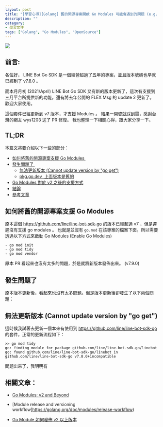 ```yaml
---
layout: post
title: "[學習心得][Golang] 舊的開源專案開啟 Go Modules 可能會遇到的問題 (e.g. go get 無法更新版本)"
description: ""
category: 
- 學習文件
tags: ["Golang", "Go Modules", "OpenSource"]
---
```


![](/Users/evanlin/Downloads/Go_SDK.png)

## 前言:

各位好， LINE Bot Go SDK 是一個經營超過了五年的專案，並且版本號碼也早就已經到了 v7.8.0 。

而本月月初 (2021/April) LINE Bot Go SDK 又有新的版本更新了，這次有支援到三月平台所提供新的功能，還有將去年公開的 FLEX Msg 的 update 2 更新了。歡迎大家使用。

這個套件已經更新到 v7 版本，才支援 Modules 。 結果一開啓就踩到雷，感謝台灣的網友 wys1203 送了 PR 修復。  我也整理一下相關心得，跟大家分享一下。


## TL;DR 

本篇文將要介紹以下一些的部分：

- <a href="#legacy-support-go-modules">如何將舊的開源專案支援 Go Modules </a>
- <a href="#problems">發生問題了 </a>
  - <a href="#not-update-by-go-get">無法更新版本  (Cannot update version by "go get")</a>
  - <a href="#go-dev-out-of-date"> pkg.go.dev  上面版本是舊的 </a>
- <a href="#go-module-v2"> Go Modules 對於 v2 之後的支援方式  </a>
- <a href="#summary">結論</a>
- <a href="#refer">參考文章</a>
  


## 如何將舊的開源專案支援 Go Modules 

<a id="legacy-support-go-modules"></a>

原本這個 https://github.com/line/line-bot-sdk-go 的版本已經超過 v7 ，但是遲遲沒有支援 go modules 。 也就是並沒有 `go.mod` 在該專案的檔案下面。所以需要透過以下方式來啟動 Go Modules (Enable Go Modules)

```
- go mod init
- go mod tidy
- go mod vendor
```
原本 PR 看起來也沒有太多的問題，於是就將新版本發佈出來。 (v7.9.0)

## 發生問題了

<a id="problems"></a>

原本版本更新後，看起來也沒有太多問題。但是版本更新後卻發生了以下兩個問題：

## 無法更新版本  (Cannot update version by "go get")

<a id="not-update-by-go-get"></a>

這時候我試著去更新一個本來有使用到 https://github.com/line/line-bot-sdk-go 的套件，正常的更新流程如下：

```
>> go mod tidy                                                           
go: finding module for package github.com/line/line-bot-sdk-go/linebot
go: found github.com/line/line-bot-sdk-go/linebot in github.com/line/line-bot-sdk-go v7.8.0+incompatible
```

問題出來了，我明明有


## 相關文章：
<a id="refer"></a>

- [Go Modules: v2 and Beyond](https://blog.golang.org/v2-go-modules)

- [Module release and versioning workflow]https://golang.org/doc/modules/release-workflow)

- [Go Module 如何發佈 v2 以上版本](https://blog.wu-boy.com/2019/06/how-to-release-the-v2-or-higher-version-in-go-module/)
